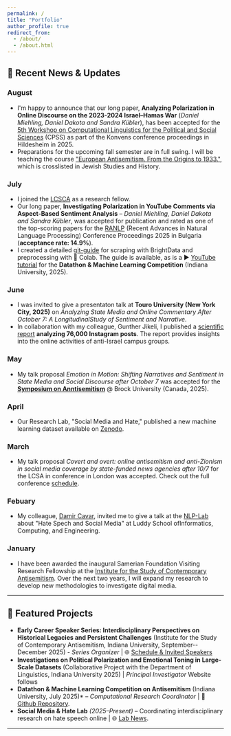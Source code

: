 ```yaml
---
permalink: /
title: "Portfolio"
author_profile: true
redirect_from: 
  - /about/
  - /about.html
---
```


## 📢 Recent News & Updates

### August
- I'm happy to announce that our long paper, **Analyzing Polarization in Online Discourse on the 2023-2024 Israel–Hamas War** (*Daniel Miehling, Daniel Dakota and Sandra Kübler*), has been accepted for the [5th Workshop on Computational Linguistics for the Political and Social Sciences](https://cpss-sig.github.io/CPSS-2025/program.html) (CPSS) as part of the Konvens conference proceedings in Hildesheim in 2025.
- Preparations for the upcoming fall semester are in full swing. I will be teaching the course ["European Antisemitism. From the Origins to 1933."](https://www.coursicle.com/indiana/professors/Daniel+Miehling), which is crosslisted in Jewish Studies and History. 

### July
- I joined the [LCSCA](https://londonantisemitism.com/team/daniel-miehling) as a research fellow.
- Our long paper, **Investigating Polarization in YouTube Comments via Aspect-Based Sentiment Analysis** – *Daniel Miehling, Daniel Dakota and Sandra Kübler*, was accepted for publication and rated as one of the top-scoring papers for the [RANLP](https://ranlp.org/ranlp2025/index.php/accepted-papers) (Recent Advances in Natural Language Processing) Conference Proceedings 2025 in Bulgaria (**acceptance rate: 14.9%**).
- I created a detailed [git-guide](https://github.com/damieh1/datathon_2025/blob/main/create__X_dataset.md) for scraping with BrightData and preprocessing with 🐍 Colab. The guide is available, as is a ▶ [YouTube tutorial](https://www.youtube.com/watch?v=EMuQFb-H0CE) for the **Datathon & Machine Learning Competition** (Indiana University, 2025).

### June
- I was invited to give a presentaton talk at **Touro University (New York City, 2025)** on *Analyzing State Media and Online Commentary After October 7: A LongitudinalStudy of Sentiment and Narrative*.
- In collaboration with my colleague, Gunther Jikeli, I published a [scientific report](https://works.hcommons.org/records/5cmke-1zh09) **analyzing 76,000  Instagram posts**. The report provides insights into the online activities of anti-Israel campus groups.

### May
- My talk proposal *Emotion in Motion: Shifting Narratives and Sentiment in State Media and Social Discourse after October 7* was accepted for the [**Symposium on Anntisemitism**](https://www.antisemitismsymposium.com/about) @ Brock University (Canada, 2025).

### April
- Our Research Lab, "Social Media and Hate," published a new machine learning dataset available on [Zenodo](https://zenodo.org/records/15025646).

### March 
- My talk proposal *Covert and overt: online antisemitism and anti-Zionism in social media coverage by state-funded news agencies after 10/7* for the LCSA in conference in London was accepted. Check out the full conference [schedule](https://drive.google.com/file/d/1xxZS1xHWvjPaoq_aH58OAb5DdLwTGYtc/view).

### Febuary
- My colleague, [Damir Cavar](https://github.com/dcavar), invited me to give a talk at the [NLP-Lab](https://nlp-lab.org/meetingschedule_spring_2025) about "Hate Spech and Social Media" at Luddy School ofInformatics, Computing, and Engineering.

### January
- I have been awarded the inaugural Samerian Foundation Visiting Research Fellowship at the [Institute for the Study of Contemporary Antisemitism](https://isca.indiana.edu). Over the next two years, I will expand my research to develop new methodologies to investigate digital media.

---

## 🚀 Featured Projects
- **Early Career Speaker Series: Interdisciplinary Perspectives on Historical Legacies and Persistent Challenges** (Institute for the Study of Contemporary Antisemitism, Indiana University, September--December 2025) - *Series Organizer* | 🌐 [Schedule & Invited Speakers](https://isca.indiana.edu/news-events/webinars/2025-webinars/early-career-speaker-series-fall-2025.html)
- **Investigations on Political Polarization and Emotional Toning in Large-Scale Datasets** (Collaborative Project with the Department of Linguistics, Indiana University 2025) | *Principal Investigator* Website follows
- **Datathon & Machine Learning Competition on Antisemitism** (Indiana University, July 2025)* – *Computational Research Coordinator* | 🤖 [Github Repository](https://github.com/damieh1/datathon_2025).
- **Social Media & Hate Lab** *(2025–Present)* – Coordinating interdisciplinary research on hate speech online | 🌐 [Lab News](https://isca.indiana.edu/publication-research/social-media-project/media.html).

---


